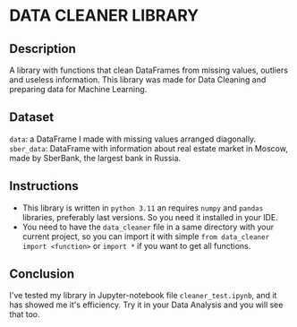 # DATA CLEANER LIBRARY

## Description
A library with functions that clean DataFrames from missing values, outliers and useless information.
This library was made for Data Cleaning and preparing data for Machine Learning.

## Dataset
`data`: a DataFrame I made with missing values arranged diagonally.
\
`sber_data`: DataFrame with information about real estate market in Moscow, made by SberBank, the largest bank in Russia. 

## Instructions
* This library is written in `python 3.11` an requires `numpy` and `pandas` libraries, preferably last versions. So you need it installed in your IDE. 
* You need to have the `data_cleaner` file in a same directory with your current project, so you can import it with simple `from data_cleaner import <function>` or `import *` if you want to get all functions. 

## Conclusion
I've tested my library in Jupyter-notebook file `cleaner_test.ipynb`, and it has showed me it's efficiency. Try it in your Data Analysis and you will see that too.